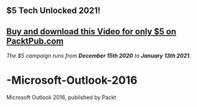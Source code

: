 ## $5 Tech Unlocked 2021!
[Buy and download this Video for only $5 on PacktPub.com](https://www.packtpub.com/product/microsoft-outlook-2016-video/9781839211843)
-----
*The $5 campaign         runs from __December 15th 2020__ to __January 13th 2021.__*

# -Microsoft-Outlook-2016
 Microsoft Outlook 2016, published by Packt
